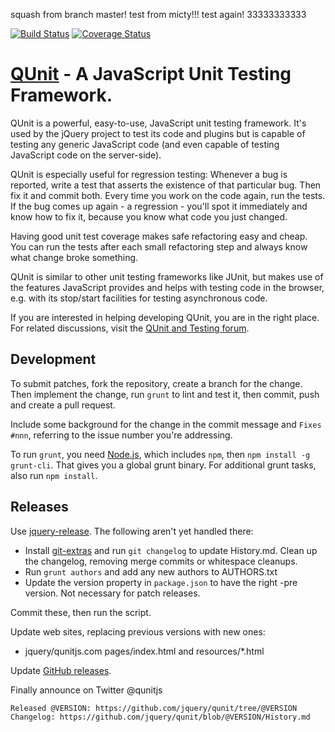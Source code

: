 
squash from branch master!
test from micty!!!
test again!
33333333333


[![Build Status](http://jenkins.jquery.com/job/QUnit/badge/icon)](http://jenkins.jquery.com/job/QUnit/)
[![Coverage Status](https://coveralls.io/repos/jquery/qunit/badge.png)](https://coveralls.io/r/jquery/qunit)

# [QUnit](http://qunitjs.com) - A JavaScript Unit Testing Framework.

QUnit is a powerful, easy-to-use, JavaScript unit testing framework. It's used by the jQuery
project to test its code and plugins but is capable of testing any generic
JavaScript code (and even capable of testing JavaScript code on the server-side).

QUnit is especially useful for regression testing: Whenever a bug is reported,
write a test that asserts the existence of that particular bug. Then fix it and
commit both. Every time you work on the code again, run the tests. If the bug
comes up again - a regression - you'll spot it immediately and know how to fix
it, because you know what code you just changed.

Having good unit test coverage makes safe refactoring easy and cheap. You can
run the tests after each small refactoring step and always know what change
broke something.

QUnit is similar to other unit testing frameworks like JUnit, but makes use of
the features JavaScript provides and helps with testing code in the browser, e.g.
with its stop/start facilities for testing asynchronous code.

If you are interested in helping developing QUnit, you are in the right place.
For related discussions, visit the
[QUnit and Testing forum](http://forum.jquery.com/qunit-and-testing).

## Development

To submit patches, fork the repository, create a branch for the change. Then implement
the change, run `grunt` to lint and test it, then commit, push and create a pull request.

Include some background for the change in the commit message and `Fixes #nnn`, referring
to the issue number you're addressing.

To run `grunt`, you need [Node.js](http://nodejs.org/download/), which includes `npm`, then `npm install -g grunt-cli`. That gives you a global grunt binary. For additional grunt tasks, also run `npm install`.

## Releases

Use [jquery-release](https://github.com/jquery/jquery-release). The following aren't yet handled there:

* Install [git-extras](https://github.com/visionmedia/git-extras) and run `git changelog` to update History.md. Clean up the changelog, removing merge commits or whitespace cleanups.
* Run `grunt authors` and add any new authors to AUTHORS.txt
* Update the version property in `package.json` to have the right -pre version. Not necessary for patch releases.

Commit these, then run the script.

Update web sites, replacing previous versions with new ones:

* jquery/qunitjs.com pages/index.html and resources/*.html

Update [GitHub releases](https://github.com/jquery/qunit/releases).

Finally announce on Twitter @qunitjs

	Released @VERSION: https://github.com/jquery/qunit/tree/@VERSION
	Changelog: https://github.com/jquery/qunit/blob/@VERSION/History.md
